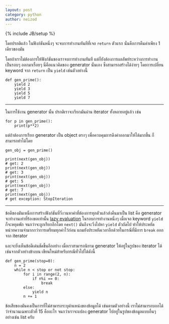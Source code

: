 ```yaml
---
layout: post
category: python
author: neizod
---
```

{% include JB/setup %}

โดยปรกติแล้ว ในฟังก์ชันหนึ่งๆ จะจบการทำงานทันทีที่เจอ `return` ตัวแรก นั่นคือการคืนค่าเพียง 1 เดียวของมัน

โดยถ้าเราไม่ต้องการให้ฟังก์ชันของเราจบการทำงานทันที แต่ก็ยังต้องการผลลัพท์ระหว่างการทำงานเป็นรอบๆ ออกมาเรื่อยๆ นี่คือแนวคิดของ generator นั่นเอง ซึ่งสามารถสร้างได้ง่ายๆ โดยการเปลี่ยน keyword จาก `return` เป็น `yield` เช่นตัวอย่างนี้

    def gen_prime():
        yield 2
        yield 3
        yield 5
        yield 7

---

ในการใช้งาน generator นั้น ปรกติเราจะเรียกมันผ่าน iterator ทั้งหลายอยู่แล้ว เช่น

    for p in gen_prime():
        print(p**2)

แต่ถ้าต้องการเรียก generator เป็น object ตรงๆ เพื่อควบคุมการดึงค่าออกมาให้ได้มากขึ้น ก็สามารถทำได้โดย

    gen_obj = gen_prime()

    print(next(gen_obj))
    # get: 2
    print(next(gen_obj))
    # get: 3
    print(next(gen_obj))
    # get: 5
    print(next(gen_obj))
    # get: 7
    print(next(gen_obj))
    # get exception: StopIteration

---

ข้อดีของมันเหนือการสร้างฟังก์ชันที่วิ่งวนหาค่าที่ต้องการทุกตัวแล้วส่งคืนมาเป็น list คือ generator จะทำงานเท่าที่ร้องขอเท่านั้น [lazy evaluation](http://en.wikipedia.org/wiki/Lazy_evaluation) ในรอบการทำงานหนึ่งๆ เมื่อเจอ keyword `yield` ก็จะหยุดพัก จนกว่าจะถูกเรียกอีกโดย `next()` มันถึงจะวิ่งไปหา `yield` ตัวถัดไป ทำให้ประหยัดหน่วยความจำมากกว่าการเตรียมทุกค่าไว้ก่อน แถมยังประหยัดเวลาอีกด้วยในกรณีที่มีการ `break` ออกจาก iterator

และจะยิ่งเห็นข้อดีเด่นชัดขึ้นอีกอย่าง เมื่อเราสามารถนิยาม generator ให้อยู่ในรูปของ iterator ได้ เช่นจากตัวอย่างข้างบน เขียนใหม่สำหรับกรณีทั่วไปได้ดังนี้

    def gen_prime(stop=0):
        n = 2
        while n < stop or not stop:
            for i in range(2, n):
                if n%i == 0:
                    break
            else:
                yield n
            n += 1

ข้อเสียของมันคงเป็นการที่ไม่สามารถระบุตำแหน่งของข้อมูลได้ เช่นตามตัวอย่างนี้ เราไม่สามารถบอกได้ว่าจำนวนเฉพาะตัวที่ 15 คืออะไร จนกว่าเราจะแปลง generator ไปอยู่ในรูปของข้อมูลแบบอื่นๆ อย่างเช่น list ครับ
